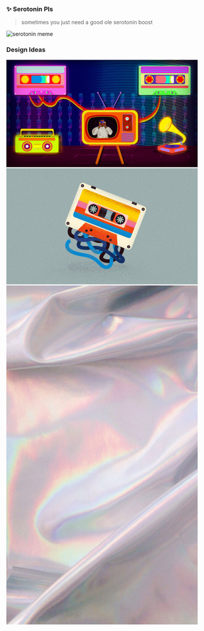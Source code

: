 ### ✨ Serotonin Pls
> sometimes you just need a good ole serotonin boost 

![serotonin meme](https://i.kym-cdn.com/photos/images/newsfeed/001/501/137/445.jpg)

### Design Ideas

![serotonin meme](/public/inspo.jpg)
![serotonin meme](public/ksjdfksjd.jpg)
![serotonin meme](/public/112770.jpg)


